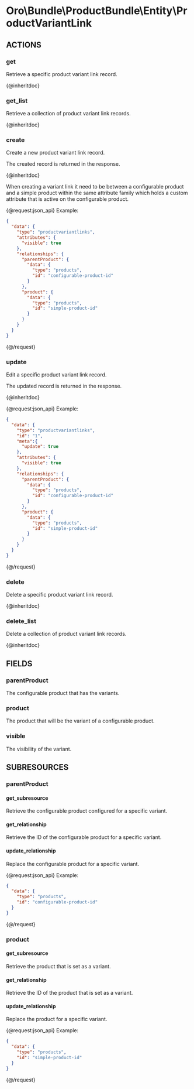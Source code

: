 # Oro\Bundle\ProductBundle\Entity\ProductVariantLink

## ACTIONS

### get

Retrieve a specific product variant link record.

{@inheritdoc}

### get_list

Retrieve a collection of product variant link records.

{@inheritdoc}

### create

Create a new product variant link record.

The created record is returned in the response.

{@inheritdoc}

When creating a variant link it need to be between a configurable product and a simple product within
the same attribute family which holds a custom attribute that is active on the configurable product.

{@request:json_api}
Example:
  
```JSON
{
  "data": {
    "type": "productvariantlinks",
    "attributes": {
      "visible": true
    },
    "relationships": {
      "parentProduct": {
        "data": {
          "type": "products",
          "id": "configurable-product-id"
        }
      },
      "product": {
        "data": {
          "type": "products",
          "id": "simple-product-id"
        }
      }
    }
  }
}
```
 {@/request}

### update

Edit a specific product variant link record.

The updated record is returned in the response.

{@inheritdoc}

{@request:json_api}
Example:
  
```JSON
{
  "data": {
    "type": "productvariantlinks",
    "id": "1",
    "meta":{
      "update": true
    },
    "attributes": {
      "visible": true
    },
    "relationships": {
      "parentProduct": {
        "data": {
          "type": "products",
          "id": "configurable-product-id"
        }
      },
      "product": {
        "data": {
          "type": "products",
          "id": "simple-product-id"
        }
      }
    }
  }
}
```
 {@/request}

### delete

Delete a specific product variant link record.

{@inheritdoc}

### delete_list

Delete a collection of product variant link records.

{@inheritdoc}

## FIELDS

### parentProduct

The configurable product that has the variants.

### product

The product that will be the variant of a configurable product.

### visible

The visibility of the variant.

## SUBRESOURCES

### parentProduct

#### get_subresource

Retrieve the configurable product configured for a specific variant.

#### get_relationship

Retrieve the ID of the configurable product for a specific variant.

#### update_relationship

Replace the configurable product for a specific variant.

{@request:json_api}
Example:
  
```JSON
{
  "data": {
    "type": "products",
    "id": "configurable-product-id"
  }
}
```
{@/request}

### product

#### get_subresource

Retrieve the product that is set as a variant.

#### get_relationship

Retrieve the ID of the product that is set as a variant.

#### update_relationship

Replace the product for a specific variant.

{@request:json_api}
Example:
  
```JSON
{
  "data": {
    "type": "products",
    "id": "simple-product-id"
  }
}
```
{@/request}
